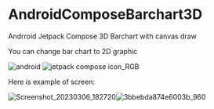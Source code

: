 # AndroidComposeBarchart3D
Andrroid Jetpack Compose
3D Barchart with canvas draw

You can change bar chart to 2D graphic

 ![android](https://user-images.githubusercontent.com/29164777/223150926-a707b900-0495-4420-9b17-bfc80e63dd6b.svg) ![jetpack compose icon_RGB](https://user-images.githubusercontent.com/29164777/223151503-667bbcb2-71fb-42c6-881c-9905a6c8150f.png)


Here is example of screen:

![Screenshot_20230306_182720](https://user-images.githubusercontent.com/29164777/223152557-b7b24fe5-c53d-4e41-8ded-28de7fddcfcc.png)![3bbebda874e6003b_960](https://user-images.githubusercontent.com/29164777/226410652-84b09cc1-d118-4306-a494-5fc18ddf42ac.png)
